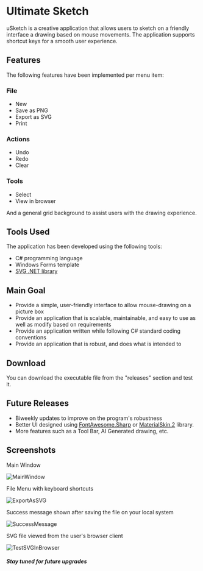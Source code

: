 # Ultimate Sketch

uSketch is a creative application that allows users to sketch on a friendly interface a drawing based on mouse movements. The application supports shortcut keys for a smooth user experience. 

## Features

The following features have been implemented per menu item:

### File

- New
- Save as PNG
- Export as SVG
- Print

### Actions

- Undo
- Redo
- Clear

### Tools

- Select
- View in browser

And a general grid background to assist users with the drawing experience.

## Tools Used

The application has been developed using the following tools:

- C# programming language
- Windows Forms template
- [SVG .NET library](https://svg-net.github.io/SVG/)

## Main Goal

- Provide a simple, user-friendly interface to allow mouse-drawing on a picture box
- Provide an application that is scalable, maintainable, and easy to use as well as modify based on requirements
- Provide an application written while following C# standard coding conventions
- Provide an application that is robust, and does what is intended to

## Download

You can download the executable file from the "releases" section and test it. 

## Future Releases

- Biweekly updates to improve on the program's robustness
- Better UI designed using [FontAwesome.Sharp](https://www.nuget.org/packages/FontAwesome.Sharp/) or [MaterialSkin.2](https://www.nuget.org/packages/MaterialSkin.2/) library.
- More features such as a Tool Bar, AI Generated drawing, etc.


## Screenshots

Main Window

![MainWindow](https://user-images.githubusercontent.com/95984302/234829073-bd78f238-80ef-4214-bdd0-a57fb62e1c0c.png)

File Menu with keyboard shortcuts

![ExportAsSVG](https://user-images.githubusercontent.com/95984302/234830618-7836c74d-2057-4947-b51f-0546e31b77d4.png) 

Success message shown after saving the file on your local system


![SuccessMessage](https://user-images.githubusercontent.com/95984302/234830960-4ec3e96b-fbf9-47b4-b910-73beedf2ebaa.png)

SVG file viewed from the user's browser client 

![TestSVGInBrowser](https://user-images.githubusercontent.com/95984302/234831244-811f606b-bb6b-4463-81f4-30c53947d74f.png)



##### Stay tuned for future upgrades

